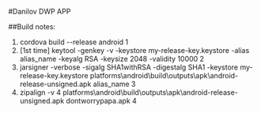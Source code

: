 #Danilov DWP APP

##Build notes: 
1. cordova build --release android 1
2. [1st time] keytool -genkey -v -keystore my-release-key.keystore -alias alias_name -keyalg RSA -keysize 2048 -validity 10000 2
3. jarsigner -verbose -sigalg SHA1withRSA -digestalg SHA1 -keystore my-release-key.keystore platforms\android\build\outputs\apk\android-release-unsigned.apk alias_name 3
4. zipalign -v 4 platforms\android\build\outputs\apk\android-release-unsigned.apk dontworrypapa.apk 4
